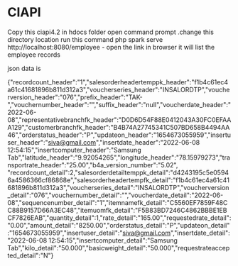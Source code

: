 # CIAPI

Copy this ciapi4.2 in hdocs folder
open command prompt .change this directory location
run this command php spark serve
http://localhost:8080/employee - open the link in browser
it will list the employee records


json data is


 {"recordcount_header":"1","salesorderheadertemppk_header":"f1b4c61ec4a61c41681896b811d312a3","voucherseries_header":"INSALORDTP","voucherversion_header":"076","prefix_header":"TAK-","vouchernumber_header":"","suffix_header":"null","voucherdate_header":"2022-06-08","representativebranchfk_header":"D0D6D54F88E0412043A30FC0EFAAA129","customerbranchfk_header":"B4B74A27745341C507BD658B4494AA46","orderstatus_header":"P","updateon_header":"1654673055959","insertuser_header":"siva@gmail.com","insertdate_header":"2022-06-08 12:54:15","insertcomputer_header":"Samsung Tab","latitude_header":"9.92054265","longitude_header":"78.15979273","transportrate_header":"25.00","b4a_version_number":"5.02",
    "recordcount_detail":2,"salesorderdetailtemppk_detail":"d4243195c5e05946a4586366cf86868e","salesorderheadertempfk_detail":"f1b4c61ec4a61c41681896b811d312a3","voucherseries_detail":"INSALORDTP","voucherversion_detail":"076","vouchernumber_detail":"","voucherdate_detail":"2022-06-08","sequencenumber_detail":"1","itemnamefk_detail":"C5560EF7859F48CC88B9157D66A3EC48","itemuomfk_detail":"F5B83BD7246C4862BBBE1EBCF7826EAB","quantity_detail":1,"rate_detail":"165.00","requestedrate_detail":"0.00","amount_detail":"8250.00","orderstatus_detail":"P","updateon_detail":"1654673055959","insertuser_detail":"siva@gmail.com","insertdate_detail":"2022-06-08 12:54:15","insertcomputer_detail":"Samsung Tab","kilo_detail":"50.000","basicweight_detail":"50.000","requestrateaccepted_detail":"N"}
 
